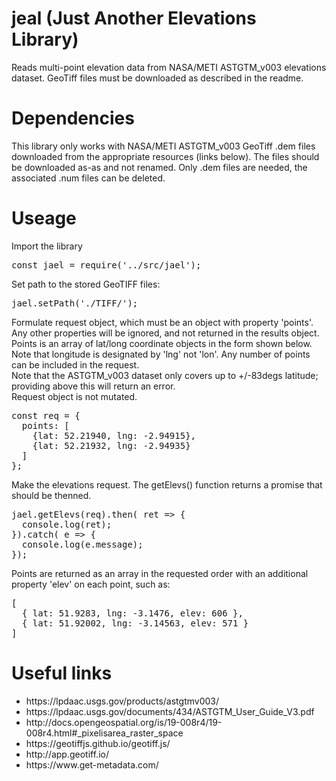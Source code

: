 # jeal (Just Another Elevations Library)
Reads multi-point elevation data from NASA/METI ASTGTM_v003 elevations dataset. GeoTiff files must be downloaded as described in the readme.

# Dependencies
This library only works with NASA/METI ASTGTM_v003 GeoTiff .dem files downloaded from the appropriate resources (links below). The files should be downloaded as-as and not renamed.  Only .dem files are needed, the associated .num files can be deleted.

# Useage
Import the library
<pre>
const jael = require('../src/jael');
</pre>

Set path to the stored GeoTIFF files:
<pre>
jael.setPath('./TIFF/');  
</pre>

Formulate request object, which must be an object with property 'points'.  Any other properties will be ignored, and not returned in the results object.  Points is an array of lat/long coordinate objects in the form shown below.  Note that longitude is designated by 'lng' not 'lon'.  Any number of points can be included in the request.<br>
Note that the ASTGTM_v003 dataset only covers up to +/-83degs latitude; providing above this will return an error.<br>
Request object is not mutated.
<pre>
const req = {
  points: [
    {lat: 52.21940, lng: -2.94915},
    {lat: 52.21932, lng: -2.94935}
  ]
};
</pre>
Make the elevations request.  The getElevs() function returns a promise that should be thenned.
<pre>
jael.getElevs(req).then( ret => {
  console.log(ret);
}).catch( e => {
  console.log(e.message);
});
</pre>
Points are returned as an array in the requested order with an additional property 'elev' on each point, such as:
<pre>
[
  { lat: 51.9283, lng: -3.1476, elev: 606 },
  { lat: 51.92002, lng: -3.14563, elev: 571 }
]
</pre>

# Useful links
<ul>
  <li>https://lpdaac.usgs.gov/products/astgtmv003/</li>
  <li>https://lpdaac.usgs.gov/documents/434/ASTGTM_User_Guide_V3.pdf </li>
  <li>http://docs.opengeospatial.org/is/19-008r4/19-008r4.html#_pixelisarea_raster_space</li>
  <li>https://geotiffjs.github.io/geotiff.js/</li>
  <li>http://app.geotiff.io/</li>
  <li>https://www.get-metadata.com/</li>
</ul>
